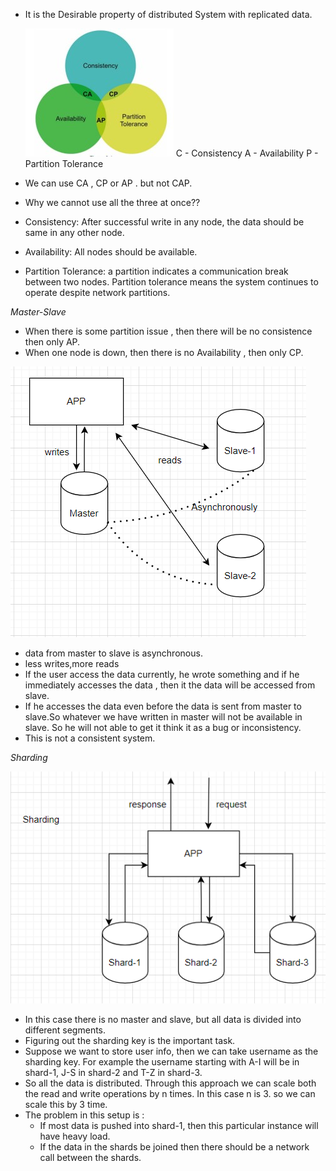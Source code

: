* It is the Desirable property of distributed System with replicated data.

  ![captheorem.jpg](captheorem.jpg)
  C - Consistency
  A - Availability
  P - Partition Tolerance
* We can use CA , CP or AP . but not CAP.
* Why we cannot use all the three at once??
* Consistency: After successful write in any node, the data should be same in any other node.
* Availability: All nodes should be available.
* Partition Tolerance: a partition indicates a communication break between two nodes.
  Partition tolerance means the system continues to operate despite network partitions.


*Master-Slave*
   
* When there is some partition issue , then there will be no consistence then only AP.
* When one node is down, then there is no Availability , then only CP.

![databaseissues.PNG](databaseissues.PNG)

* data from master to slave is asynchronous.
* less writes,more reads
* If the user access the data currently, he wrote something and if he immediately accesses the data , then it the data will be 
   accessed from slave.
*  If he accesses the data even before the data is sent from master to slave.So whatever we have written in master will not be available in slave. So he will not able to get it think it as a bug or inconsistency.
* This is not a consistent system.

*Sharding*

![sharding.PNG](sharding.PNG)

* In this case there is no master and slave, but all data is divided into different segments.
* Figuring out the sharding key is the important task.
* Suppose we want to store user info, then we can take username as the sharding key. For example the username starting with A-I will
  be in shard-1, J-S in shard-2 and T-Z in shard-3.
* So all the data is distributed. Through this approach we can scale both the read and write operations by n times. In this case n is 3. so we can scale this by 3 time.
* The problem in this setup is :
   * If most data is pushed into shard-1, then this particular instance will have heavy load.
   * If the data in the shards be joined then there should be a network call between the shards.

